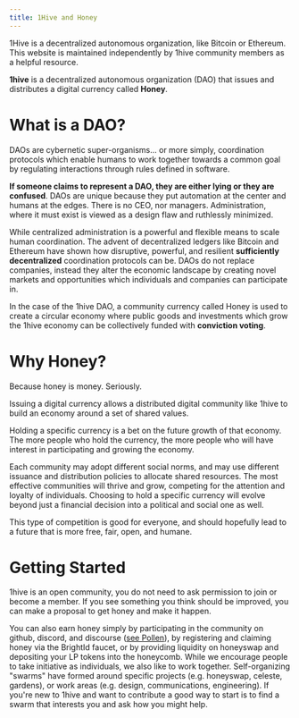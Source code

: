 ```yaml
---
title: 1Hive and Honey
---
```


<Info>
  1Hive is a decentralized autonomous organization, like Bitcoin or Ethereum. This website is maintained independently by 1hive community members as a helpful resource.
</Info>

**1hive** is a decentralized autonomous organization (DAO) that issues and distributes a digital currency called **Honey**.

# What is a DAO?

DAOs are cybernetic super-organisms... or more simply, coordination protocols which enable humans to work together towards a common goal by regulating interactions through rules defined in software.

**If someone claims to represent a DAO, they are either lying or they are confused**. DAOs are unique because they put automation at the center and humans at the edges. There is no CEO, nor managers. Administration, where it must exist is viewed as a design flaw and ruthlessly minimized.

While centralized administration is a powerful and flexible means to scale human coordination. The advent of decentralized ledgers like Bitcoin and Ethereum have shown how disruptive, powerful, and resilient **sufficiently decentralized** coordination protocols can be. DAOs do not replace companies, instead they alter the economic landscape by creating novel markets and opportunities which individuals and companies can participate in.

In the case of the 1hive DAO, a community currency called Honey is used to create a circular economy where public goods and investments which grow the 1hive economy can be collectively funded with **conviction voting**.

# Why Honey?

Because honey is money. Seriously.

Issuing a digital currency allows a distributed digital community like 1hive to build an economy around a set of shared values.

Holding a specific currency is a bet on the future growth of that economy. The more people who hold the currency, the more people who will have interest in participating and growing the economy.

Each community may adopt different social norms, and may use different issuance and distribution policies to allocate shared resources. The most effective communities will thrive and grow, competing for the attention and loyalty of individuals. Choosing to hold a specific currency will evolve beyond just a financial decision into a political and social one as well.  

This type of competition is good for everyone, and should hopefully lead to a future that is more free, fair, open, and humane.

# Getting Started

1hive is an open community, you do not need to ask permission to join or become a member. If you see something you think should be improved, you can make a proposal to get honey and make it happen.

You can also earn honey simply by participating in the community on github, discord, and discourse ([see Pollen](./01-Participation/05-pollen.md)), by registering and claiming honey via the BrightId faucet, or by providing liquidity on honeyswap and depositing your LP tokens into the honeycomb.
While we encourage people to take initiative as individuals, we also like to work together. Self-organizing "swarms" have formed around specific projects (e.g. honeyswap, celeste, gardens), or work areas (e.g. design, communications, engineering). If you're new to 1hive and want to contribute a good way to start is to find a swarm that interests you and ask how you might help.
